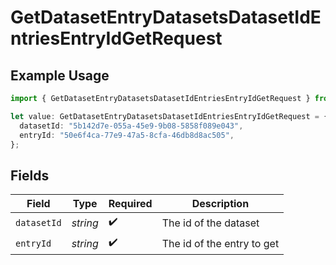 # GetDatasetEntryDatasetsDatasetIdEntriesEntryIdGetRequest

## Example Usage

```typescript
import { GetDatasetEntryDatasetsDatasetIdEntriesEntryIdGetRequest } from "opperai/models/operations";

let value: GetDatasetEntryDatasetsDatasetIdEntriesEntryIdGetRequest = {
  datasetId: "5b142d7e-055a-45e9-9b08-5858f089e043",
  entryId: "50e6f4ca-77e9-47a5-8cfa-46db8d8ac505",
};
```

## Fields

| Field                      | Type                       | Required                   | Description                |
| -------------------------- | -------------------------- | -------------------------- | -------------------------- |
| `datasetId`                | *string*                   | :heavy_check_mark:         | The id of the dataset      |
| `entryId`                  | *string*                   | :heavy_check_mark:         | The id of the entry to get |